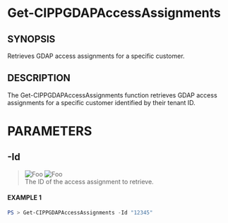 # Get-CIPPGDAPAccessAssignments
## SYNOPSIS
Retrieves GDAP access assignments for a specific customer.
## DESCRIPTION
The Get-CIPPGDAPAccessAssignments function retrieves GDAP access assignments for a specific customer identified by their tenant ID.
# PARAMETERS

## **-Id**
> ![Foo](https://img.shields.io/badge/Type-String-Blue?) ![Foo](https://img.shields.io/badge/Mandatory-TRUE-Red?) \
The ID of the access assignment to retrieve.

 #### EXAMPLE 1
```powershell
PS > Get-CIPPGDAPAccessAssignments -Id "12345"
```


